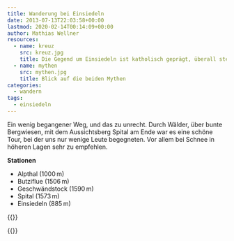```yaml
---
title: Wanderung bei Einsiedeln
date: 2013-07-13T22:03:58+00:00
lastmod: 2020-02-14T00:14:09+00:00
author: Mathias Wellner
resources:
  - name: kreuz
    src: kreuz.jpg
    title: Die Gegend um Einsiedeln ist katholisch geprägt, überall stehen Kreuze.
  - name: mythen
    src: mythen.jpg
    title: Blick auf die beiden Mythen
categories:
  - wandern
tags:
  - einsiedeln
---
```

Ein wenig begangener Weg, und das zu unrecht. Durch Wälder, über bunte Bergwiesen, mit dem Aussichtsberg Spital am Ende war es eine schöne Tour, bei der uns nur wenige Leute begegneten. Vor allem bei Schnee in höheren Lagen sehr zu empfehlen. 

**Stationen**

  * Alpthal (1000&thinsp;m)
  * Butziflue (1506&thinsp;m)
  * Geschwändstock (1590&thinsp;m)
  * Spital (1573&thinsp;m)
  * Einsiedeln (885&thinsp;m)

{{<responsive-image name="mythen">}}

{{<responsive-image name="kreuz">}}